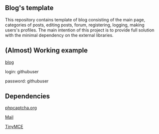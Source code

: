 ## Blog's template

This repository contains template of blog consisting of the main page, categories of posts, editing posts, forum, registering, logging, making users's profiles.
The main intention of this project is to provide full solution with the minimal dependency on the external
libraries.

## (Almost) Working example
[blog](https://frankyy.000webhostapp.com/blog/)

login: githubuser

password: githubuser

## Dependencies

[phpcaptcha.org](https://www.phpcaptcha.org)

[Mail](https://pear.php.net/package/Mail)

[TinyMCE](https://github.com/tinymce/tinymce)
